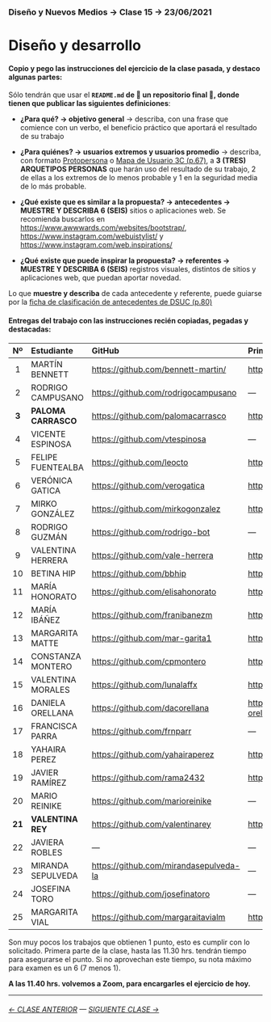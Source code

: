 ### Diseño y Nuevos Medios → Clase 15 → 23/06/2021

# Diseño y desarrollo

#### Copio y pego las instrucciones del ejercicio de la clase pasada, y destaco algunas partes: 

Sólo tendrán que usar el **`README.md` de :rotating_light: un repositorio final :rotating_light:, donde tienen que publicar las siguientes definiciones**: 

- **¿Para qué? → objetivo general** → describa, con una frase que comience con un verbo, el beneficio práctico que aportará el resultado de su trabajo

- **¿Para quiénes? → usuarios extremos y usuarios promedio** → describa, con formato [Protopersona](https://openpracticelibrary.com/practice/proto-persona/) o [Mapa de Usuario 3C (p.67)](http://www.dsuc.cl/pdf/Creando-valor-a-traves-del-Diseno-de-Servicios-DSUC.pdf), a **3 (TRES) ARQUETIPOS PERSONAS** que harán uso del resultado de su trabajo, 2 de ellas a los extremos de lo menos probable y 1 en la seguridad media de lo más probable.

- **¿Qué existe que es similar a la propuesta? → antecedentes → MUESTRE Y DESCRIBA 6 (SEIS)** sitios o aplicaciones web. Se recomienda buscarlos en https://www.awwwards.com/websites/bootstrap/, https://www.instagram.com/webuistylist/ y https://www.instagram.com/web.inspirations/ 

- **¿Qué existe que puede inspirar la propuesta? → referentes → MUESTRE Y DESCRIBA 6 (SEIS)** registros visuales, distintos de sitios y aplicaciones web, que puedan aportar novedad.

Lo que **muestre y describa** de cada antecedente y referente, puede guiarse por la [ficha de clasificación de antecedentes de DSUC (p.80)](http://www.dsuc.cl/pdf/Creando-valor-a-traves-del-Diseno-de-Servicios-DSUC.pdf)

#### Entregas del trabajo con las instrucciones recién copiadas, pegadas y destacadas:

| Nº   | Estudiante      | GitHub    | Primer Avance | Pto. |
|:----:|:----------------|:----------|:-------------------|:----:|
| 1    | MARTÍN BENNETT | https://github.com/bennett-martin/ | https://github.com/bennett-martin/dno-final | 0 |
| 2    | RODRIGO CAMPUSANO | https://github.com/rodrigocampusano | — | 0 |
| **3**  | **PALOMA CARRASCO** | https://github.com/palomacarrasco | https://github.com/PalomaCarrasco/Rart.Studio | **1** |
| 4    | VICENTE ESPINOSA | https://github.com/vtespinosa | — | 0 |
| 5    | FELIPE FUENTEALBA | https://github.com/leocto | https://github.com/LeOcto/MOCHA | 0 |
| 6    | VERÓNICA GATICA | https://github.com/verogatica | https://github.com/Verogatica/examen_dno037 | 0 |
| 7    | MIRKO GONZÁLEZ | https://github.com/mirkogonzalez | https://github.com/MirkoGonzalez/ProyectoFinal | 0 | 
| 8    | RODRIGO GUZMÁN | https://github.com/rodrigo-bot | — | 0 |
| 9    | VALENTINA HERRERA | https://github.com/vale-herrera | https://github.com/vale-herrera/dno037-Proyecto-Final | 0 |
| 10   | BETINA HIP | https://github.com/bbhip | https://github.com/bbhip/portafolio-final | 0 |  
| 11   | MARÍA HONORATO | https://github.com/elisahonorato | https://github.com/elisahonorato/ProyectoFinal | 0 |
| 12   | MARÍA IBÁÑEZ | https://github.com/franibanezm | https://github.com/franibanezm/examen | 0 | 
| 13   | MARGARITA MATTE | https://github.com/mar-garita1 | https://github.com/Mar-garita1/Final | 0 |
| 14   | CONSTANZA MONTERO | https://github.com/cpmontero | https://github.com/cpmontero/dno_nuevosmedios_examen | 0 |
| 15  | VALENTINA MORALES | https://github.com/lunalaffx | https://github.com/Lunalaffx/DNO037-final | **1** |
| 16   | DANIELA ORELLANA | https://github.com/dacorellana | https://github.com/dacorellana/dno-medios-daniela-orellana | 0 |
| 17   | FRANCISCA PARRA | https://github.com/frnparr | — | 0 |
| 18   | YAHAIRA PEREZ | https://github.com/yahairaperez | https://github.com/YahairaPerez/final14 | 0 |
| 19   | JAVIER RAMÍREZ | https://github.com/rama2432 | https://github.com/Rama2432/DNO-final | 0 |
| 20   | MARIO REINIKE | https://github.com/marioreinike | — | — |
| **21** | **VALENTINA REY** | https://github.com/valentinarey | https://github.com/ValentinaRey/Proyecto_final | **1** |
| 22   | JAVIERA ROBLES | — | — | 0 |
| 23   | MIRANDA SEPULVEDA | https://github.com/mirandasepulveda-la | — | 0 |
| 24   | JOSEFINA TORO | https://github.com/josefinatoro | — | 0 |
| 25   | MARGARITA VIAL | https://github.com/margaraitavialm | https://github.com/margaraitavialm/Final | 0 |

Son muy pocos los trabajos que obtienen 1 punto, esto es cumplir con lo solicitado. Primera parte de la clase, hasta las 11.30 hrs. tendrán tiempo para asegurarse el punto. Si no aprovechan este tiempo, su nota máximo para examen es un 6 (7 menos 1).

**A las 11.40 hrs. volvemos a Zoom, para encargarles el ejercicio de hoy.**


- - - - - - - 

###### [← CLASE ANTERIOR](https://github.com/profesorfaco/dno037-2021/tree/main/clase-14) — [SIGUIENTE CLASE →](https://github.com/profesorfaco/dno037-2021/tree/main/clase-16)
